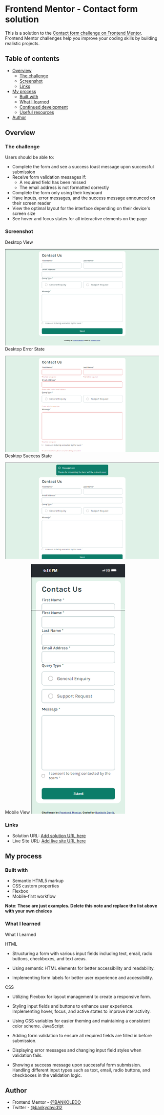 # Frontend Mentor - Contact form solution

This is a solution to the [Contact form challenge on Frontend Mentor](https://www.frontendmentor.io/challenges/contact-form--G-hYlqKJj). Frontend Mentor challenges help you improve your coding skills by building realistic projects. 

## Table of contents

- [Overview](#overview)
  - [The challenge](#the-challenge)
  - [Screenshot](#screenshot)
  - [Links](#links)
- [My process](#my-process)
  - [Built with](#built-with)
  - [What I learned](#what-i-learned)
  - [Continued development](#continued-development)
  - [Useful resources](#useful-resources)
- [Author](#author)
## Overview

### The challenge

Users should be able to:

- Complete the form and see a success toast message upon successful submission
- Receive form validation messages if:
  - A required field has been missed
  - The email address is not formatted correctly
- Complete the form only using their keyboard
- Have inputs, error messages, and the success message announced on their screen reader
- View the optimal layout for the interface depending on their device's screen size
- See hover and focus states for all interactive elements on the page

### Screenshot
Desktop View

![](./assets/images/Macbook-Air-127.0.0.1%20(1).png)
Desktop Error State

![](./assets/images/Macbook-Air-127.0.0.1%20(2).png)
Desktop Success State

![](./assets/images/Macbook-Air-127.0.0.1%20(3).png)

Mobile View 
![](./assets/images/iPhone-13-PRO-127.0.0.1%20(1).png)

### Links

- Solution URL: [Add solution URL here](https://your-solution-url.com)
- Live Site URL: [Add live site URL here](https://your-live-site-url.com)

## My process

### Built with

- Semantic HTML5 markup
- CSS custom properties
- Flexbox
- Mobile-first workflow


**Note: These are just examples. Delete this note and replace the list above with your own choices**

### What I learned
What I Learned


HTML


* Structuring a form with various input fields including text, email, radio buttons, checkboxes, and text areas.

* Using semantic HTML elements for better accessibility and readability.

* Implementing form labels for better user experience and accessibility.

CSS

* Utilizing Flexbox for layout management to create a responsive form.
* Styling input fields and buttons to enhance user experience.
Implementing hover, focus, and active states to improve interactivity.
* Using CSS variables for easier theming and maintaining a consistent color scheme.
JavaScript

* Adding form validation to ensure all required fields are filled in before submission.
* Displaying error messages and changing input field styles when validation fails.
* Showing a success message upon successful form submission.
Handling different input types such as text, email, radio buttons, and checkboxes in the validation logic.

## Author

- Frontend Mentor - [@BANKOLEDO](https://www.frontendmentor.io/profile/BANKOLEDO)
- Twitter - [@bankydavid12](https://www.twitter.com/bankydavid12)
